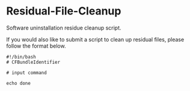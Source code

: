 # Residual-File-Cleanup
Software uninstallation residue cleanup script.

If you would also like to submit a script to clean up residual files, please follow the format below.
```Shell
#!/bin/bash
# CFBundleIdentifier

# input command

echo done
```
